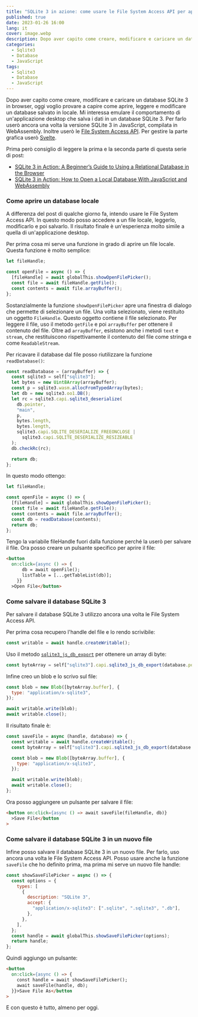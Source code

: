 ```yaml
---
title: "SQLite 3 in azione: come usare le File System Access API per aprire e salvare un database SQLite 3 in un browser"
published: true
date: 2023-01-26 16:00
lang: it
cover: image.webp
description: Dopo aver capito come creare, modificare e caricare un database SQLite 3 in browser, oggi voglio provare a capire come aprire, leggere e modificare un database salvato in locale. Mi interessa emulare il comportamento di un'applicazione desktop che salva i dati in un database SQLite 3. Per farlo userò ancora una volta la versione SQLite 3 in JavaScript, compilata in WebAssembly. Inoltre userò le File System Access API. Per gestire la parte grafica userò Svelte.
categories:
  - Sqlite3
  - Database
  - JavaScript
tags:
  - Sqlite3
  - Database
  - JavaScript
---
```


Dopo aver capito come creare, modificare e caricare un database SQLite 3 in browser, oggi voglio provare a capire come aprire, leggere e modificare un database salvato in locale. Mi interessa emulare il comportamento di un'applicazione desktop che salva i dati in un database SQLite 3. Per farlo userò ancora una volta la versione SQLite 3 in JavaScript, compilata in WebAssembly. Inoltre userò le [File System Access API](https://developer.chrome.com/articles/file-system-access/). Per gestire la parte grafica userò [Svelte](https://svelte.dev/).

Prima però consiglio di leggere la prima e la seconda parte di questa serie di post:

- [SQLite 3 in Action: A Beginner’s Guide to Using a Relational Database in the Browser](https://javascript.plainenglish.io/a-beginners-guide-to-setting-up-and-using-sqlite-3-in-a-browser-based-application-9e60cefe75ce)
- [SQLite 3 in Action: How to Open a Local Database With JavaScript and WebAssembly](https://el3um4s.medium.com/sqlite-3-in-action-how-to-open-a-local-database-with-javascript-and-webassembly-d766d0743a79)

### Come aprire un database locale

A differenza del post di qualche giorno fa, intendo usare le File System Access API. In questo modo posso accedere a un file locale, leggerlo, modificarlo e poi salvarlo. Il risultato finale è un'esperienza molto simile a quella di un'applicazione desktop.

Per prima cosa mi serve una funzione in grado di aprire un file locale. Questa funzione è molto semplice:

```js
let fileHandle;

const openFile = async () => {
  [fileHandle] = await globalThis.showOpenFilePicker();
  const file = await fileHandle.getFile();
  const contents = await file.arrayBuffer();
};
```

Sostanzialmente la funzione `showOpenFilePicker` apre una finestra di dialogo che permette di selezionare un file. Una volta selezionato, viene restituito un oggetto `FileHandle`. Questo oggetto contiene il file selezionato. Per leggere il file, uso il metodo `getFile` e poi `arrayBuffer` per ottenere il contenuto del file. Oltre ad `arrayBuffer`, esistono anche i metodi `text` e `stream`, che restituiscono rispettivamente il contenuto del file come stringa e come `ReadableStream`.

Per ricavare il database dal file posso riutilizzare la funzione `readDatabase()`:

```js
const readDatabase = (arrayBuffer) => {
  const sqlite3 = self["sqlite3"];
  let bytes = new Uint8Array(arrayBuffer);
  const p = sqlite3.wasm.allocFromTypedArray(bytes);
  let db = new sqlite3.oo1.DB();
  let rc = sqlite3.capi.sqlite3_deserialize(
    db.pointer,
    "main",
    p,
    bytes.length,
    bytes.length,
    sqlite3.capi.SQLITE_DESERIALIZE_FREEONCLOSE |
      sqlite3.capi.SQLITE_DESERIALIZE_RESIZEABLE
  );
  db.checkRc(rc);

  return db;
};
```

In questo modo ottengo:

```js
let fileHandle;

const openFile = async () => {
  [fileHandle] = await globalThis.showOpenFilePicker();
  const file = await fileHandle.getFile();
  const contents = await file.arrayBuffer();
  const db = readDatabase(contents);
  return db;
};
```

Tengo la variabile fileHandle fuori dalla funzione perché la userò per salvare il file. Ora posso creare un pulsante specifico per aprire il file:

```html
<button
  on:click={async () => {
      db = await openFile();
      listTable = [...getTableList(db)];
    }}
  >Open File</button>
```

### Come salvare il database SQLite 3

Per salvare il database SQLite 3 utilizzo ancora una volta le File System Access API.

Per prima cosa recupero l'handle del file e lo rendo scrivibile:

```js
const writable = await handle.createWritable();
```

Uso il metodo [`sqlite3_js_db_export`](https://sqlite.org/wasm/doc/trunk/api-c-style.md#sqlite3_js_db_export) per ottenere un array di byte:

```js
const byteArray = self["sqlite3"].capi.sqlite3_js_db_export(database.pointer);
```

Infine creo un blob e lo scrivo sul file:

```js
const blob = new Blob([byteArray.buffer], {
  type: "application/x-sqlite3",
});

await writable.write(blob);
await writable.close();
```

Il risultato finale è:

```js
const saveFile = async (handle, database) => {
  const writable = await handle.createWritable();
  const byteArray = self["sqlite3"].capi.sqlite3_js_db_export(database.pointer);

  const blob = new Blob([byteArray.buffer], {
    type: "application/x-sqlite3",
  });

  await writable.write(blob);
  await writable.close();
};
```

Ora posso aggiungere un pulsante per salvare il file:

```html
<button on:click={async () => await saveFile(fileHandle, db)}
  >Save File</button
>
```

### Come salvare il database SQLite 3 in un nuovo file

Infine posso salvare il database SQLite 3 in un nuovo file. Per farlo, uso ancora una volta le File System Access API. Posso usare anche la funzione `saveFile` che ho definito prima, ma prima mi serve un nuovo file handle:

```js
const showSaveFilePicker = async () => {
  const options = {
    types: [
      {
        description: "SQLite 3",
        accept: {
          "application/x-sqlite3": [".sqlite", ".sqlite3", ".db"],
        },
      },
    ],
  };
  const handle = await globalThis.showSaveFilePicker(options);
  return handle;
};
```

Quindi aggiungo un pulsante:

```html
<button
  on:click={async () => {
    const handle = await showSaveFilePicker();
    await saveFile(handle, db);
  }}>Save File As</button
>
```

E con questo è tutto, almeno per oggi.
